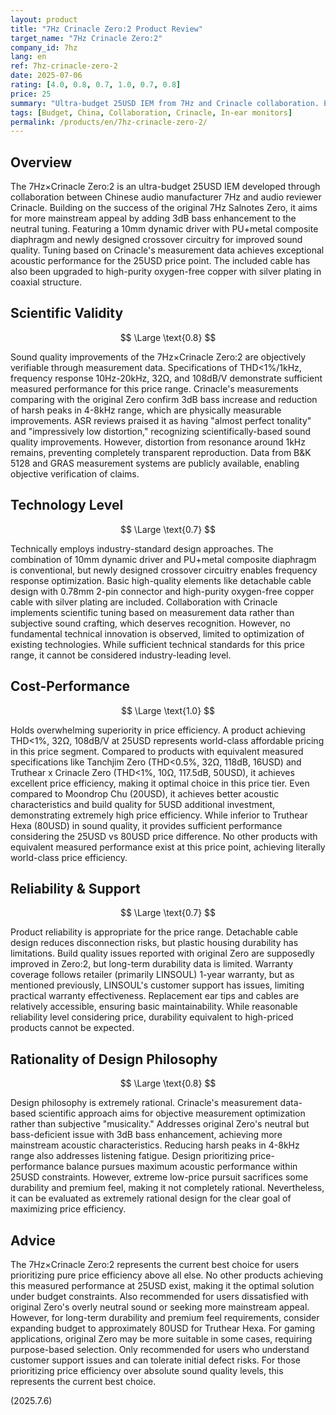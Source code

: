 ```yaml
---
layout: product
title: "7Hz Crinacle Zero:2 Product Review"
target_name: "7Hz Crinacle Zero:2"
company_id: 7hz
lang: en
ref: 7hz-crinacle-zero-2
date: 2025-07-06
rating: [4.0, 0.8, 0.7, 1.0, 0.7, 0.8]
price: 25
summary: "Ultra-budget 25USD IEM from 7Hz and Crinacle collaboration. Enhanced the neutral tuning of original Zero with 3dB bass reinforcement for more mainstream appeal. Provides THD<1%, 32Ω, 108dB/V specifications at 25USD, achieving excellent price efficiency in this price segment. Technical performance at industry average level but sufficiently practical considering the price. Some durability concerns but optimal choice for pure price efficiency prioritization."
tags: [Budget, China, Collaboration, Crinacle, In-ear monitors]
permalink: /products/en/7hz-crinacle-zero-2/
---
```

## Overview

The 7Hz×Crinacle Zero:2 is an ultra-budget 25USD IEM developed through collaboration between Chinese audio manufacturer 7Hz and audio reviewer Crinacle. Building on the success of the original 7Hz Salnotes Zero, it aims for more mainstream appeal by adding 3dB bass enhancement to the neutral tuning. Featuring a 10mm dynamic driver with PU+metal composite diaphragm and newly designed crossover circuitry for improved sound quality. Tuning based on Crinacle's measurement data achieves exceptional acoustic performance for the 25USD price point. The included cable has also been upgraded to high-purity oxygen-free copper with silver plating in coaxial structure.

## Scientific Validity

$$ \Large \text{0.8} $$

Sound quality improvements of the 7Hz×Crinacle Zero:2 are objectively verifiable through measurement data. Specifications of THD<1%/1kHz, frequency response 10Hz-20kHz, 32Ω, and 108dB/V demonstrate sufficient measured performance for this price range. Crinacle's measurements comparing with the original Zero confirm 3dB bass increase and reduction of harsh peaks in 4-8kHz range, which are physically measurable improvements. ASR reviews praised it as having "almost perfect tonality" and "impressively low distortion," recognizing scientifically-based sound quality improvements. However, distortion from resonance around 1kHz remains, preventing completely transparent reproduction. Data from B&K 5128 and GRAS measurement systems are publicly available, enabling objective verification of claims.

## Technology Level

$$ \Large \text{0.7} $$

Technically employs industry-standard design approaches. The combination of 10mm dynamic driver and PU+metal composite diaphragm is conventional, but newly designed crossover circuitry enables frequency response optimization. Basic high-quality elements like detachable cable design with 0.78mm 2-pin connector and high-purity oxygen-free copper cable with silver plating are included. Collaboration with Crinacle implements scientific tuning based on measurement data rather than subjective sound crafting, which deserves recognition. However, no fundamental technical innovation is observed, limited to optimization of existing technologies. While sufficient technical standards for this price range, it cannot be considered industry-leading level.

## Cost-Performance

$$ \Large \text{1.0} $$

Holds overwhelming superiority in price efficiency. A product achieving THD<1%, 32Ω, 108dB/V at 25USD represents world-class affordable pricing in this price segment. Compared to products with equivalent measured specifications like Tanchjim Zero (THD<0.5%, 32Ω, 118dB, 16USD) and Truthear x Crinacle Zero (THD<1%, 10Ω, 117.5dB, 50USD), it achieves excellent price efficiency, making it optimal choice in this price tier. Even compared to Moondrop Chu (20USD), it achieves better acoustic characteristics and build quality for 5USD additional investment, demonstrating extremely high price efficiency. While inferior to Truthear Hexa (80USD) in sound quality, it provides sufficient performance considering the 25USD vs 80USD price difference. No other products with equivalent measured performance exist at this price point, achieving literally world-class price efficiency.

## Reliability & Support

$$ \Large \text{0.7} $$

Product reliability is appropriate for the price range. Detachable cable design reduces disconnection risks, but plastic housing durability has limitations. Build quality issues reported with original Zero are supposedly improved in Zero:2, but long-term durability data is limited. Warranty coverage follows retailer (primarily LINSOUL) 1-year warranty, but as mentioned previously, LINSOUL's customer support has issues, limiting practical warranty effectiveness. Replacement ear tips and cables are relatively accessible, ensuring basic maintainability. While reasonable reliability level considering price, durability equivalent to high-priced products cannot be expected.

## Rationality of Design Philosophy

$$ \Large \text{0.8} $$

Design philosophy is extremely rational. Crinacle's measurement data-based scientific approach aims for objective measurement optimization rather than subjective "musicality." Addresses original Zero's neutral but bass-deficient issue with 3dB bass enhancement, achieving more mainstream acoustic characteristics. Reducing harsh peaks in 4-8kHz range also addresses listening fatigue. Design prioritizing price-performance balance pursues maximum acoustic performance within 25USD constraints. However, extreme low-price pursuit sacrifices some durability and premium feel, making it not completely rational. Nevertheless, it can be evaluated as extremely rational design for the clear goal of maximizing price efficiency.

## Advice

The 7Hz×Crinacle Zero:2 represents the current best choice for users prioritizing pure price efficiency above all else. No other products achieving this measured performance at 25USD exist, making it the optimal solution under budget constraints. Also recommended for users dissatisfied with original Zero's overly neutral sound or seeking more mainstream appeal. However, for long-term durability and premium feel requirements, consider expanding budget to approximately 80USD for Truthear Hexa. For gaming applications, original Zero may be more suitable in some cases, requiring purpose-based selection. Only recommended for users who understand customer support issues and can tolerate initial defect risks. For those prioritizing price efficiency over absolute sound quality levels, this represents the current best choice.

(2025.7.6)